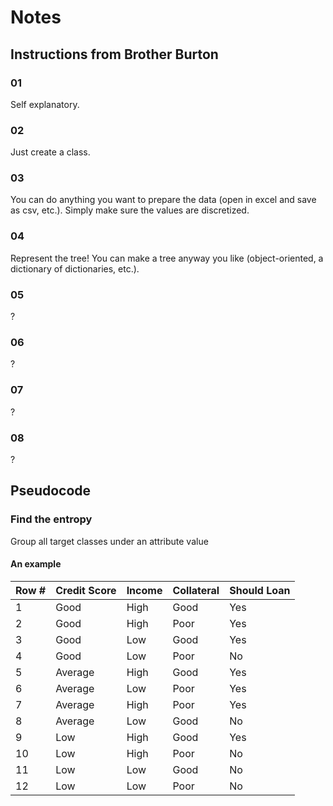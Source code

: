 # Notes

## Instructions from Brother Burton

### 01

Self explanatory.

### 02

Just create a class.

### 03

You can do anything you want to prepare the data (open in excel and save as csv, etc.). Simply make sure the values are discretized.

### 04

Represent the tree! You can make a tree anyway you like (object-oriented, a dictionary of dictionaries, etc.).

### 05

?

### 06

?

### 07

?

### 08

?

## Pseudocode

### Find the entropy

Group all target classes under an attribute value

#### An example

| Row # | Credit Score | Income | Collateral | Should Loan |
|-------|--------------|--------|------------|-------------|
| 1     | Good         | High   | Good       | Yes         |
| 2     | Good         | High   | Poor       | Yes         |
| 3     | Good         | Low    | Good       | Yes         |
| 4     | Good         | Low    | Poor       | No          |
| 5     | Average      | High   | Good       | Yes         |
| 6     | Average      | Low    | Poor       | Yes         |
| 7     | Average      | High   | Poor       | Yes         |
| 8     | Average      | Low    | Good       | No          |
| 9     | Low          | High   | Good       | Yes         |
| 10    | Low          | High   | Poor       | No          |
| 11    | Low          | Low    | Good       | No          |
| 12    | Low          | Low    | Poor       | No          |